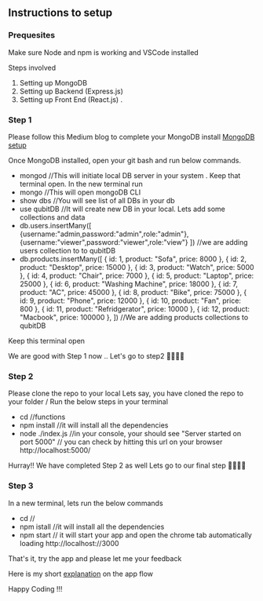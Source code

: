 ## Instructions to setup

### Prequesites

Make sure Node and npm is working and VSCode installed

Steps involved

1. Setting up MongoDB
2. Setting up Backend (Express.js)
3. Setting up Front End (React.js)
   .

### Step 1

Please follow this Medium blog to complete your MongoDB install
[MongoDB setup](https://medium.com/@LondonAppBrewery/how-to-download-install-mongodb-on-windows-4ee4b3493514)

Once MongoDB installed, open your git bash and run below commands.

- mongod //This will initiate local DB server in your system . Keep that terminal open. In the new terminal run
- mongo //This will open mongoDB CLI
- show dbs //You will see list of all DBs in your db
- use qubitDB //It will create new DB in your local. Lets add some collections and data
- db.users.insertMany([
  {username:"admin,password:"admin",role:"admin"},
  {username:"viewer",password:"viewer",role:"view"}
  ]) //we are adding users collection to to qubitDB
- db.products.insertMany([
  { id: 1, product: "Sofa", price: 8000 },
  { id: 2, product: "Desktop", price: 15000 },
  { id: 3, product: "Watch", price: 5000 },
  { id: 4, product: "Chair", price: 7000 },
  { id: 5, product: "Laptop", price: 25000 },
  { id: 6, product: "Washing Machine", price: 18000 },
  { id: 7, product: "AC", price: 45000 },
  { id: 8, product: "Bike", price: 75000 },
  { id: 9, product: "Phone", price: 12000 },
  { id: 10, product: "Fan", price: 800 },
  { id: 11, product: "Refridgerator", price: 10000 },
  { id: 12, product: "Macbook", price: 100000 },
  ]) //We are adding products collections to qubitDB

Keep this terminal open

We are good with Step 1 now .. Let's go to step2 🚀🚀🚀🚀

### Step 2

Please clone the repo to your local
Lets say, you have cloned the repo to your folder <path>/<FolderName>
Run the below steps in your terminal

- cd <path>/<FolderName>/functions
- npm install //it will install all the dependencies
- node ./index.js //in your console, your should see "Server started on port 5000"
  // you can check by hitting this url on your browser http://localhost:5000/

Hurray!! We have completed Step 2 as well
Lets go to our final step 🏃🏃🏃🏃

### Step 3

In a new terminal, lets run the below commands

- cd <path>/<FolderName>/
- npm istall //it will install all the dependencies
- npm start // it will start your app and open the chrome tab automatically loading http://localhost://3000

That's it, try the app and please let me your feedback

Here is my short [explanation](https://www.dropbox.com/s/xuojyay6ukrdp5b/Tata%20Naidu%20Nukala%20React%20Challenge.mp4?dl=0) on the app flow

Happy Coding !!!
